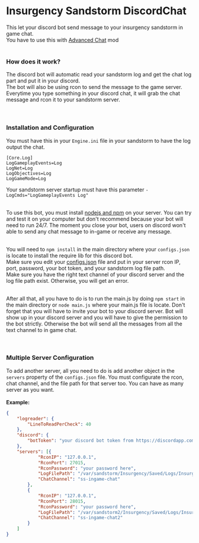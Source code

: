 # Insurgency Sandstorm DiscordChat
This let your discord bot send message to your insurgency sandstorm in game chat.<br>
You have to use this with [Advanced Chat](https://insurgencysandstorm.mod.io/advanced-chat) mod<br><br>

### How does it work?

The discord bot will automatic read your sandstorm log and get the chat log part and put it in your discord.<br>
The bot will also be using rcon to send the message to the game server. Everytime you type something in your discord chat, it will grab the chat message and rcon it to your sandstorm server.<br><br><br>



### Installation and Configuration

You must have this in your `Engine.ini` file in your sandstorm to have the log output the chat.

```
[Core.Log]
LogGameplayEvents=Log
LogNet=Log
LogObjectives=Log
LogGameMode=Log
```

Your sandstorm server startup must have this parameter `-LogCmds="LogGameplayEvents Log"`<br><br>

To use this bot, you must install [nodejs and npm](https://nodejs.org/en/download/) on your server. You can try and test it on your computer but don't recommend because your bot will need to run 24/7. The moment you close your bot, users on discord won't able to send any chat message to in-game or receive any message.<br><br>

You will need to `npm install` in the main directory where your `configs.json` is locate to install the require lib for this discord bot.<br>
Make sure you edit your [configs.json](https://github.com/zWolfi/INS_Sandstorm_DiscordChat/blob/master/configs.json) file and put in your server rcon IP, port, password, your bot token, and your sandstorm log file path.<br>
Make sure you have the right text channel of your discord server and the log file path exist. Otherwise, you will get an error.<br><br>

After all that, all you have to do is to run the main.js by doing `npm start` in the main directory or `node main.js` where your main.js file is locate. Don't forget that you will have to invite your bot to your discord server. Bot will show up in your discord server and you will have to give the permission to the bot strictly. Otherwise the bot will send all the messages from all the text channel to in game chat.<br><br><br>



### Multiple Server Configuration

To add another server, all you need to do is add another object in the `servers` property of the `configs.json` file. You must configurate the rcon, chat channel, and the file path for that server too. You can have as many server as you want.<br><br>
**Example:**<br>
```json
{
	"logreader": {
		"LineToReadPerCheck": 40
	},
	"discord": {
		"botToken": "your discord bot token from https://discordapp.com/developers/applications/ "
	},
	"servers": [{
			"RconIP": "127.0.0.1",
			"RconPort": 27015,
			"RconPassword": "your password here",
			"LogFilePath": "/var/sandstorm/Insurgency/Saved/Logs/Insurgency.log",
			"ChatChannel": "ss-ingame-chat"
		},
		{
			"RconIP": "127.0.0.1",
			"RconPort": 28015,
			"RconPassword": "your password here",
			"LogFilePath": "/var/sandstorm2/Insurgency/Saved/Logs/Insurgency.log",
			"ChatChannel": "ss-ingame-chat2"
		}
	]
}
```
